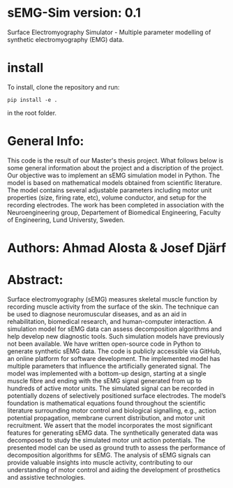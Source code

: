 # sEMG-Sim version: 0.1
  Surface Electromyography Simulator - Multiple parameter modelling of synthetic electromyography (EMG) data.

# install

To install, clone the repository and run:

```
pip install -e .
```
in the root folder.

# General Info:
This code is the result of our Master's thesis project. What follows below is some general information about the project and a discription of the project.
Our objective was to implement an sEMG simulation model in Python. The model is based on mathematical models obtained
from scientific literature. The model contains several adjustable parameters including motor unit properties (size, firing rate, etc),
volume conductor, and setup for the recording electrodes. The work has been completed in association with the Neuroengineering group, Departement of Biomedical Engineering, Faculty of Engineering, Lund Universty, Sweden.

# Authors:  Ahmad Alosta & Josef Djärf

# Abstract:
Surface electromyography (sEMG) measures skeletal muscle function by recording muscle activity from the surface of the skin. The technique can be used to diagnose neuromuscular diseases, and as an aid in rehabilitation, biomedical research, and human-computer interaction. A simulation model for sEMG data can assess decomposition algorithms and help develop new diagnostic tools. Such simulation models have previously not been available. We have written open-source code in Python to generate synthetic sEMG data. The code is publicly accessible via GitHub, an online platform for software development. The implemented model has multiple parameters that influence the artificially generated signal. The model was implemented with a bottom-up design, starting at a single muscle fibre and ending with the sEMG signal generated from up to hundreds of active motor units. The simulated signal can be recorded in potentially dozens of selectively positioned surface electrodes. The model’s foundation is mathematical equations found throughout the scientific literature surrounding motor control and biological signalling, e.g., action potential propagation, membrane current distribution, and motor unit recruitment. We assert that the model incorporates the most significant features for generating sEMG data. The synthetically generated data was decomposed to study the simulated motor unit action potentials. The presented model can be used as ground truth to assess the performance of decomposition algorithms for sEMG. The analysis of sEMG signals can provide valuable insights into muscle activity, contributing to our understanding of motor control and aiding the development of prosthetics and assistive technologies.

